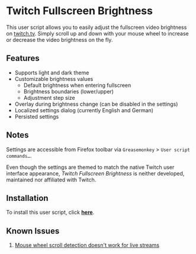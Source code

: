 # Twitch Fullscreen Brightness
This user script allows you to easily adjust the fullscreen video brightness on [twitch.tv](https://www.twitch.tv/).
Simply scroll up and down with your mouse wheel to increase or decrease the video brightness on the fly.

## Features
* Supports light and dark theme
* Customizable brightness values
  * Default brightness when entering fullscreen
  * Brightness boundaries (lower/upper)
  * Adjustment step size
* Overlay during brightness change (can be disabled in the settings)
* Localized settings dialog (currently English and German)
* Persisted settings

## Notes
Settings are accessible from Firefox toolbar via `Greasemonkey` > `User script commands…`.

Even though the settings are themed to match the native Twitch user interface appearance,
_Twitch Fullscreen Brightness_ is neither developed, maintained nor affiliated with Twitch.

## Installation
To install this user script, click **[here](https://github.com/LWChris/twitch_fullscreen_brightness/raw/master/twitch_fullscreen_brightness.user.js)**.

## Known Issues
1. [Mouse wheel scroll detection doesn't work for live streams](https://github.com/LWChris/twitch_fullscreen_brightness/issues/1)
